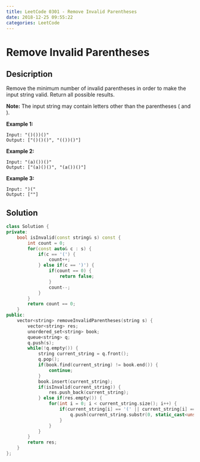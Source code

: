 ```yaml
---
title: LeetCode 0301 - Remove Invalid Parentheses
date: 2018-12-25 09:55:22
categories: LeetCode
---
```

# Remove Invalid Parentheses

<!--more-->

## Desicription

Remove the minimum number of invalid parentheses in order to make the input string valid. Return all possible results.

**Note:** The input string may contain letters other than the parentheses ( and ).

**Example 1:**

```
Input: "()())()"
Output: ["()()()", "(())()"]
```

**Example 2:**

```
Input: "(a)())()"
Output: ["(a)()()", "(a())()"]
```

**Example 3:**

```
Input: ")("
Output: [""]
```

## Solution

```cpp
class Solution {
private:
    bool isInvalid(const string& s) const {
        int count = 0;
        for(const auto& c : s) {
            if(c == '(') {
                count++;
            } else if(c == ')') {
                if(count == 0) {
                    return false;
                }
                count--;
            }
        }
        return count == 0;
    }
public:
    vector<string> removeInvalidParentheses(string s) {
        vector<string> res;
        unordered_set<string> book;
        queue<string> q;
        q.push(s);
        while(!q.empty()) {
            string current_string = q.front();
            q.pop();
            if(book.find(current_string) != book.end()) {
                continue;
            }
            book.insert(current_string);
            if(isInvalid(current_string)) {
                res.push_back(current_string);
            } else if(res.empty()) {
                for(int i = 0; i < current_string.size(); i++) {
                    if(current_string[i] == '(' || current_string[i] == ')') {
                        q.push(current_string.substr(0, static_cast<unsigned int>(i)) + current_string.substr(static_cast<unsigned int>(i + 1)));
                    }
                }
            }
        }
        return res;
    }
};
```